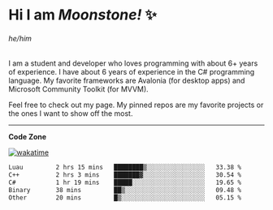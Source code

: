 
<!--
**MoonstoneStudios/MoonstoneStudios** is a ✨ _special_ ✨ repository because its `README.md` (this file) appears on your GitHub profile.

Here are some ideas to get you started:

- 🔭 I’m currently working on ...
- 🌱 I’m currently learning ...
- 👯 I’m looking to collaborate on ...
- 🤔 I’m looking for help with ...
- 💬 Ask me about ...
- 📫 How to reach me: ...
- 😄 Pronouns: ...
- ⚡ Fun fact: ...
-->

# Hi I am _Moonstone!_  ✨
###### he/him

I am a student and developer who loves programming with about 6+ years of experience. 
I have about 6 years of experience in the C# programming language. 
My favorite frameworks are Avalonia (for desktop apps) and Microsoft Community Toolkit (for MVVM).

Feel free to check out my page. My pinned repos are my favorite projects or the ones I want to show off the most. 

---

**Code Zone**


[![wakatime](https://wakatime.com/badge/user/35c755da-7226-42ef-89f9-892c03fbcf7e.svg?style=for-the-badge)](https://wakatime.com/@35c755da-7226-42ef-89f9-892c03fbcf7e)
<!--START_SECTION:waka-->

```txt
Luau         2 hrs 15 mins   ████████▒░░░░░░░░░░░░░░░░   33.38 %
C++          2 hrs 3 mins    ███████▓░░░░░░░░░░░░░░░░░   30.54 %
C#           1 hr 19 mins    █████░░░░░░░░░░░░░░░░░░░░   19.65 %
Binary       38 mins         ██▒░░░░░░░░░░░░░░░░░░░░░░   09.48 %
Other        20 mins         █▒░░░░░░░░░░░░░░░░░░░░░░░   05.15 %
```

<!--END_SECTION:waka-->
